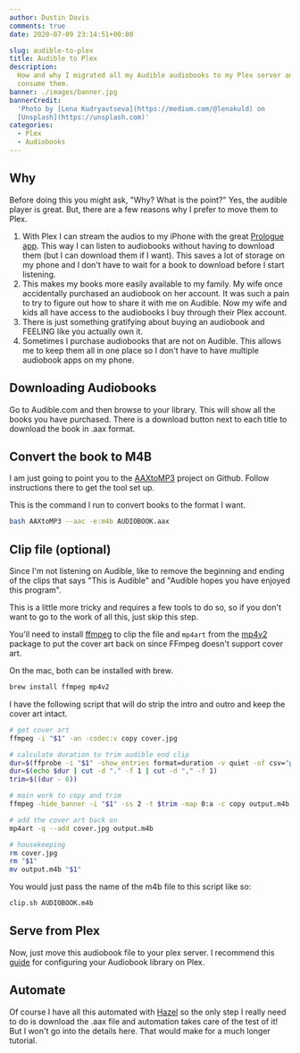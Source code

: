 ```yaml
---
author: Dustin Davis
comments: true
date: 2020-07-09 23:14:51+00:00

slug: audible-to-plex
title: Audible to Plex
description:
  How and why I migrated all my Audible audiobooks to my Plex server and how I
  consume them.
banner: ./images/banner.jpg
bannerCredit:
  'Photo by [Lena Kudryavtseva](https://medium.com/@lenakuld) on
  [Unsplash](https://unsplash.com)'
categories:
  - Plex
  - Audiobooks
---
```


## Why

Before doing this you might ask, "Why? What is the point?" Yes, the audible
player is great. But, there are a few reasons why I prefer to move them to Plex.

1. With Plex I can stream the audios to my iPhone with the great
   [Prologue app](https://prologue-app.com/). This way I can listen to
   audiobooks without having to download them (but I can download them if I
   want). This saves a lot of storage on my phone and I don't have to wait for a
   book to download before I start listening.
2. This makes my books more easily available to my family. My wife once
   accidentally purchased an audiobook on her account. It was such a pain to try
   to figure out how to share it with me on Audible. Now my wife and kids all
   have access to the audiobooks I buy through their Plex account.
3. There is just something gratifying about buying an audiobook and FEELING like
   you actually own it.
4. Sometimes I purchase audiobooks that are not on Audible. This allows me to
   keep them all in one place so I don't have to have multiple audiobook apps on
   my phone.

## Downloading Audiobooks

Go to Audible.com and then browse to your library. This will show all the books
you have purchased. There is a download button next to each title to download
the book in .aax format.

## Convert the book to M4B

I am just going to point you to the
[AAXtoMP3](https://github.com/KrumpetPirate/AAXtoMP3) project on Github. Follow
instructions there to get the tool set up.

This is the command I run to convert books to the format I want.

```bash
bash AAXtoMP3 --aac -e:m4b AUDIOBOOK.aax
```

## Clip file (optional)

Since I'm not listening on Audible, like to remove the beginning and ending of
the clips that says "This is Audible" and "Audible hopes you have enjoyed this
program".

This is a little more tricky and requires a few tools to do so, so if you don't
want to go to the work of all this, just skip this step.

You'll need to install [ffmpeg](https://ffmpeg.org/) to clip the file and
`mp4art` from the [mp4v2](https://github.com/TechSmith/mp4v2) package to put the
cover art back on since FFmpeg doesn't support cover art.

On the mac, both can be installed with brew.

```bash
brew install ffmpeg mp4v2
```

I have the following script that will do strip the intro and outro and keep the
cover art intact.

```bash
# get cover art
ffmpeg -i "$1" -an -codec:v copy cover.jpg

# calculate duration to trim audible end clip
dur=$(ffprobe -i "$1" -show_entries format=duration -v quiet -of csv="p=0")
dur=$(echo $dur | cut -d "." -f 1 | cut -d "," -f 1)
trim=$((dur - 6))

# main work to copy and trim
ffmpeg -hide_banner -i "$1" -ss 2 -t $trim -map 0:a -c copy output.m4b

# add the cover art back on
mp4art -q --add cover.jpg output.m4b

# housekeeping
rm cover.jpg
rm "$1"
mv output.m4b "$1"
```

You would just pass the name of the m4b file to this script like so:

```bash
clip.sh AUDIOBOOK.m4b
```

## Serve from Plex

Now, just move this audiobook file to your plex server. I recommend this
[guide](https://github.com/seanap/Plex-Audiobook-Guide) for configuring your
Audiobook library on Plex.

## Automate

Of course I have all this automated with [Hazel](https://www.noodlesoft.com/) so
the only step I really need to do is download the .aax file and automation takes
care of the test of it! But I won't go into the details here. That would make
for a much longer tutorial.
